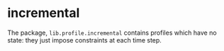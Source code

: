 # incremental

The package, `lib.profile.incremental` contains profiles which have
no state: they just impose constraints at each time step.
